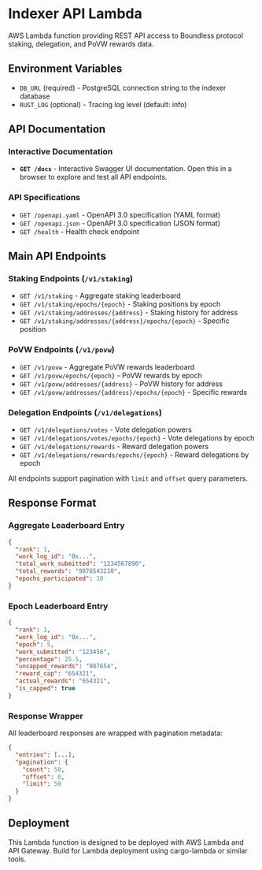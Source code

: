 # Indexer API Lambda

AWS Lambda function providing REST API access to Boundless protocol staking, delegation, and PoVW rewards data.

## Environment Variables

- `DB_URL` (required) - PostgreSQL connection string to the indexer database
- `RUST_LOG` (optional) - Tracing log level (default: info)

## API Documentation

### Interactive Documentation

- **`GET /docs`** - Interactive Swagger UI documentation. Open this in a browser to explore and test all API endpoints.

### API Specifications

- `GET /openapi.yaml` - OpenAPI 3.0 specification (YAML format)
- `GET /openapi.json` - OpenAPI 3.0 specification (JSON format)
- `GET /health` - Health check endpoint

## Main API Endpoints

### Staking Endpoints (`/v1/staking`)
- `GET /v1/staking` - Aggregate staking leaderboard
- `GET /v1/staking/epochs/{epoch}` - Staking positions by epoch
- `GET /v1/staking/addresses/{address}` - Staking history for address
- `GET /v1/staking/addresses/{address}/epochs/{epoch}` - Specific position

### PoVW Endpoints (`/v1/povw`)
- `GET /v1/povw` - Aggregate PoVW rewards leaderboard
- `GET /v1/povw/epochs/{epoch}` - PoVW rewards by epoch
- `GET /v1/povw/addresses/{address}` - PoVW history for address
- `GET /v1/povw/addresses/{address}/epochs/{epoch}` - Specific rewards

### Delegation Endpoints (`/v1/delegations`)
- `GET /v1/delegations/votes` - Vote delegation powers
- `GET /v1/delegations/votes/epochs/{epoch}` - Vote delegations by epoch
- `GET /v1/delegations/rewards` - Reward delegation powers
- `GET /v1/delegations/rewards/epochs/{epoch}` - Reward delegations by epoch

All endpoints support pagination with `limit` and `offset` query parameters.

## Response Format

### Aggregate Leaderboard Entry
```json
{
  "rank": 1,
  "work_log_id": "0x...",
  "total_work_submitted": "1234567890",
  "total_rewards": "9876543210",
  "epochs_participated": 10
}
```

### Epoch Leaderboard Entry
```json
{
  "rank": 1,
  "work_log_id": "0x...",
  "epoch": 5,
  "work_submitted": "123456",
  "percentage": 25.5,
  "uncapped_rewards": "987654",
  "reward_cap": "654321",
  "actual_rewards": "654321",
  "is_capped": true
}
```

### Response Wrapper
All leaderboard responses are wrapped with pagination metadata:
```json
{
  "entries": [...],
  "pagination": {
    "count": 50,
    "offset": 0,
    "limit": 50
  }
}
```

## Deployment

This Lambda function is designed to be deployed with AWS Lambda and API Gateway.
Build for Lambda deployment using cargo-lambda or similar tools.